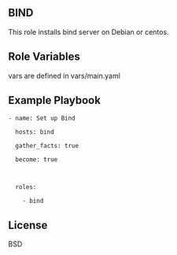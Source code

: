 BIND
---------

This role installs bind server on Debian or centos.


Role Variables
--------------

vars are defined in vars/main.yaml



Example Playbook
----------------

	- name: Set up Bind

	  hosts: bind

	  gather_facts: true

	  become: true



	  roles:

	    - bind



License
-------

BSD

